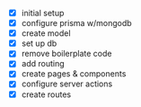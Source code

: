 - [x] initial setup
- [x] configure prisma w/mongodb
- [x] create model
- [x] set up db
- [x] remove boilerplate code
- [x] add routing
- [x] create pages & components
- [x] configure server actions
- [x] create routes

